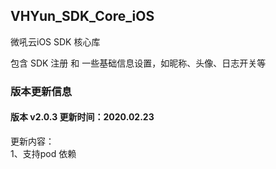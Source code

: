 ## VHYun_SDK_Core_iOS
微吼云iOS SDK 核心库<br>

包含 SDK 注册 和 一些基础信息设置，如昵称、头像、日志开关等 <br>

### 版本更新信息

#### 版本 v2.0.3 更新时间：2020.02.23
更新内容：<br>
1、支持pod 依赖<br>


